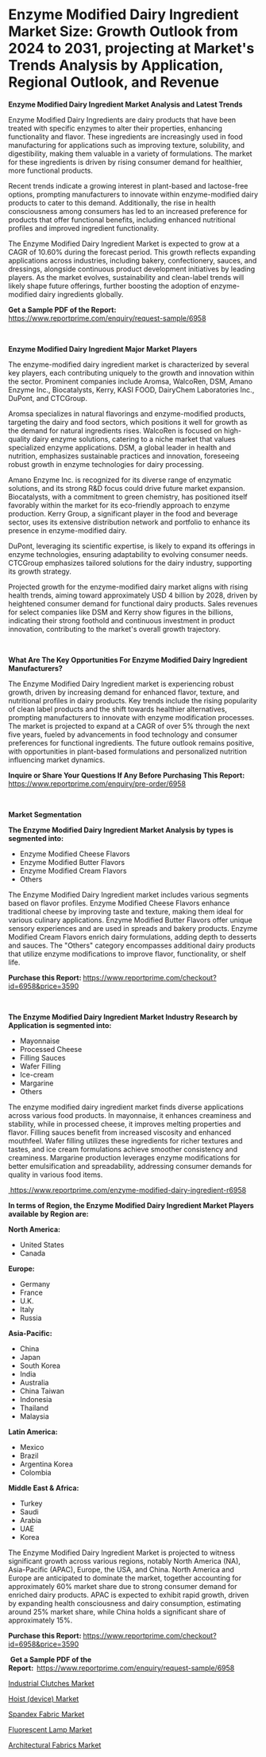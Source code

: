 <p><h1>Enzyme Modified Dairy Ingredient Market Size: Growth Outlook from 2024 to 2031, projecting at Market's Trends Analysis by Application, Regional Outlook, and Revenue</h1></p><p><strong>Enzyme Modified Dairy Ingredient Market Analysis and Latest Trends</strong></p>
<p><p>Enzyme Modified Dairy Ingredients are dairy products that have been treated with specific enzymes to alter their properties, enhancing functionality and flavor. These ingredients are increasingly used in food manufacturing for applications such as improving texture, solubility, and digestibility, making them valuable in a variety of formulations. The market for these ingredients is driven by rising consumer demand for healthier, more functional products. </p><p>Recent trends indicate a growing interest in plant-based and lactose-free options, prompting manufacturers to innovate within enzyme-modified dairy products to cater to this demand. Additionally, the rise in health consciousness among consumers has led to an increased preference for products that offer functional benefits, including enhanced nutritional profiles and improved ingredient functionality.</p><p>The Enzyme Modified Dairy Ingredient Market is expected to grow at a CAGR of 10.60% during the forecast period. This growth reflects expanding applications across industries, including bakery, confectionery, sauces, and dressings, alongside continuous product development initiatives by leading players. As the market evolves, sustainability and clean-label trends will likely shape future offerings, further boosting the adoption of enzyme-modified dairy ingredients globally.</p></p>
<p><strong>Get a Sample PDF of the Report:&nbsp;</strong> <a href="https://www.reportprime.com/enquiry/request-sample/6958">https://www.reportprime.com/enquiry/request-sample/6958</a></p>
<p>&nbsp;</p>
<p><strong>Enzyme Modified Dairy Ingredient Major Market Players</strong></p>
<p><p>The enzyme-modified dairy ingredient market is characterized by several key players, each contributing uniquely to the growth and innovation within the sector. Prominent companies include Aromsa, WalcoRen, DSM, Amano Enzyme Inc., Biocatalysts, Kerry, KASI FOOD, DairyChem Laboratories Inc., DuPont, and CTCGroup.</p><p>Aromsa specializes in natural flavorings and enzyme-modified products, targeting the dairy and food sectors, which positions it well for growth as the demand for natural ingredients rises. WalcoRen is focused on high-quality dairy enzyme solutions, catering to a niche market that values specialized enzyme applications. DSM, a global leader in health and nutrition, emphasizes sustainable practices and innovation, foreseeing robust growth in enzyme technologies for dairy processing.</p><p>Amano Enzyme Inc. is recognized for its diverse range of enzymatic solutions, and its strong R&D focus could drive future market expansion. Biocatalysts, with a commitment to green chemistry, has positioned itself favorably within the market for its eco-friendly approach to enzyme production. Kerry Group, a significant player in the food and beverage sector, uses its extensive distribution network and portfolio to enhance its presence in enzyme-modified dairy. </p><p>DuPont, leveraging its scientific expertise, is likely to expand its offerings in enzyme technologies, ensuring adaptability to evolving consumer needs. CTCGroup emphasizes tailored solutions for the dairy industry, supporting its growth strategy.</p><p>Projected growth for the enzyme-modified dairy market aligns with rising health trends, aiming toward approximately USD 4 billion by 2028, driven by heightened consumer demand for functional dairy products. Sales revenues for select companies like DSM and Kerry show figures in the billions, indicating their strong foothold and continuous investment in product innovation, contributing to the market's overall growth trajectory.</p></p>
<p>&nbsp;</p>
<p><strong>What Are The Key Opportunities For Enzyme Modified Dairy Ingredient Manufacturers?</strong></p>
<p><p>The Enzyme Modified Dairy Ingredient market is experiencing robust growth, driven by increasing demand for enhanced flavor, texture, and nutritional profiles in dairy products. Key trends include the rising popularity of clean label products and the shift towards healthier alternatives, prompting manufacturers to innovate with enzyme modification processes. The market is projected to expand at a CAGR of over 5% through the next five years, fueled by advancements in food technology and consumer preferences for functional ingredients. The future outlook remains positive, with opportunities in plant-based formulations and personalized nutrition influencing market dynamics.</p></p>
<p><strong>Inquire or Share Your Questions If Any Before Purchasing This Report:</strong> <a href="https://www.reportprime.com/enquiry/pre-order/6958">https://www.reportprime.com/enquiry/pre-order/6958</a></p>
<p>&nbsp;</p>
<p><strong>Market Segmentation</strong></p>
<p><strong>The Enzyme Modified Dairy Ingredient Market Analysis by types is segmented into:</strong></p>
<p><ul><li>Enzyme Modified Cheese Flavors</li><li>Enzyme Modified Butter Flavors</li><li>Enzyme Modified Cream Flavors</li><li>Others</li></ul></p>
<p><p>The Enzyme Modified Dairy Ingredient market includes various segments based on flavor profiles. Enzyme Modified Cheese Flavors enhance traditional cheese by improving taste and texture, making them ideal for various culinary applications. Enzyme Modified Butter Flavors offer unique sensory experiences and are used in spreads and bakery products. Enzyme Modified Cream Flavors enrich dairy formulations, adding depth to desserts and sauces. The "Others" category encompasses additional dairy products that utilize enzyme modifications to improve flavor, functionality, or shelf life.</p></p>
<p><strong>Purchase this Report:&nbsp;</strong><a href="https://www.reportprime.com/checkout?id=6958&price=3590">https://www.reportprime.com/checkout?id=6958&price=3590</a></p>
<p>&nbsp;</p>
<p><strong>The Enzyme Modified Dairy Ingredient Market Industry Research by Application is segmented into:</strong></p>
<p><ul><li>Mayonnaise</li><li>Processed Cheese</li><li>Filling Sauces</li><li>Wafer Filling</li><li>Ice-cream</li><li>Margarine</li><li>Others</li></ul></p>
<p><p>The enzyme modified dairy ingredient market finds diverse applications across various food products. In mayonnaise, it enhances creaminess and stability, while in processed cheese, it improves melting properties and flavor. Filling sauces benefit from increased viscosity and enhanced mouthfeel. Wafer filling utilizes these ingredients for richer textures and tastes, and ice cream formulations achieve smoother consistency and creaminess. Margarine production leverages enzyme modifications for better emulsification and spreadability, addressing consumer demands for quality in various food items.</p></p>
<p><a href="https://www.reportprime.com/enzyme-modified-dairy-ingredient-r6958">&nbsp;https://www.reportprime.com/enzyme-modified-dairy-ingredient-r6958</a></p>
<p><strong>In terms of Region, the Enzyme Modified Dairy Ingredient Market Players available by Region are:</strong></p>
<p>
    <p> <strong> North America: </strong>
        <ul>
            <li>United States</li>
            <li>Canada</li>
        </ul>
        </p> 
    <p> <strong> Europe: </strong>
        <ul>
            <li>Germany</li>
            <li>France</li>
            <li>U.K.</li>
            <li>Italy</li>
            <li>Russia</li>
        </ul>
        </p> 
    <p> <strong> Asia-Pacific: </strong>
        <ul>
            <li>China</li>
            <li>Japan</li>
            <li>South Korea</li>
            <li>India</li>
            <li>Australia</li>
            <li>China Taiwan</li>
            <li>Indonesia</li>
            <li>Thailand</li>
            <li>Malaysia</li>
        </ul>
        </p> 
    <p> <strong> Latin America: </strong>
        <ul>
            <li>Mexico</li>
            <li>Brazil</li>
            <li>Argentina Korea</li>
            <li>Colombia</li>
        </ul>
        </p> 
    <p> <strong> Middle East & Africa: </strong>
        <ul>
            <li>Turkey</li>
            <li>Saudi</li>
            <li>Arabia</li>
            <li>UAE</li>
            <li>Korea</li>
        </ul>
    </p>
    </p>
<p><p>The Enzyme Modified Dairy Ingredient Market is projected to witness significant growth across various regions, notably North America (NA), Asia-Pacific (APAC), Europe, the USA, and China. North America and Europe are anticipated to dominate the market, together accounting for approximately 60% market share due to strong consumer demand for enriched dairy products. APAC is expected to exhibit rapid growth, driven by expanding health consciousness and dairy consumption, estimating around 25% market share, while China holds a significant share of approximately 15%.</p></p>
<p><strong>Purchase this Report: </strong><a href="https://www.reportprime.com/checkout?id=6958&price=3590">https://www.reportprime.com/checkout?id=6958&price=3590</a></p>
<p>&nbsp;<strong>Get a Sample PDF of the Report:&nbsp;&nbsp;</strong><a href="https://www.reportprime.com/enquiry/request-sample/6958">https://www.reportprime.com/enquiry/request-sample/6958</a></p>
<p><strong></strong></p>
<p><p><a href="https://medium.com/@hsjri2637/industrial-clutches-industry-forecast-market-shifts-and-strategic-imperatives-2024-2031-f7a61f385c7a">Industrial Clutches Market</a></p><p><a href="https://issuu.com/reportprime-2/docs/hoist-device-market-size-2030.pptx_7836d4e25c2273">Hoist (device) Market</a></p><p><a href="https://www.linkedin.com/pulse/navigating-global-spandex-fabric-market-landscape-trends-forecasts-pudkf?trackingId=FRXrpajoQdySpTQ9zAkL6A%3D%3D">Spandex Fabric Market</a></p><p><a href="https://medium.com/@ruth.macdonald08580/emerging-trends-in-fluorescent-lamp-market-global-outlook-and-future-prospects-from-2024-2031-c9cf9c46b50d">Fluorescent Lamp Market</a></p><p><a href="https://www.linkedin.com/pulse/insights-architectural-fabrics-industry-market-financial-status-oewcf?trackingId=SECgtzO6RvuEIL7tCR11vQ%3D%3D">Architectural Fabrics Market</a></p></p>